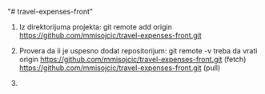 "# travel-expenses-front" 

1. Iz direktorijuma projekta: git remote add origin https://github.com/mmisojcic/travel-expenses-front.git

2. Provera da li je uspesno dodat repositorijum: git remote -v
    treba da vrati origin https://github.com/mmisojcic/travel-expenses-front.git (fetch)
                          https://github.com/mmisojcic/travel-expenses-front.git (pull)
3. 
